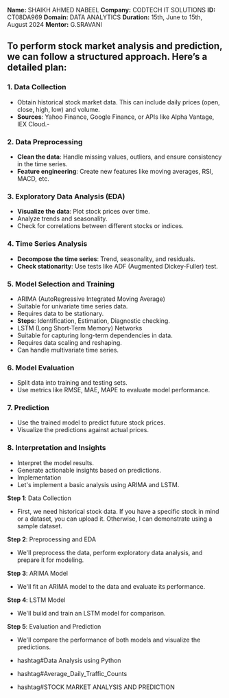 **Name:** SHAIKH AHMED NABEEL
**Company:** CODTECH IT SOLUTIONS
**ID:** CT08DA969
**Domain:** DATA ANALYTICS
**Duration:** 15th, June to 15th, August 2024 
**Mentor:** G.SRAVANI


## To perform stock market analysis and prediction, we can follow a structured approach. Here’s a detailed plan:

### 1. Data Collection
- Obtain historical stock market data. This can include daily prices (open, close, high, low) and volume.
- **Sources**: Yahoo Finance, Google Finance, or APIs like Alpha Vantage, IEX Cloud.- 

### 2. Data Preprocessing
- **Clean the data**: Handle missing values, outliers, and ensure consistency in the time series.
- **Feature engineering**: Create new features like moving averages, RSI, MACD, etc.

### 3. Exploratory Data Analysis (EDA)
- **Visualize the data**: Plot stock prices over time.
- Analyze trends and seasonality.
- Check for correlations between different stocks or indices.

### 4. Time Series Analysis
- **Decompose the time series**: Trend, seasonality, and residuals.
- **Check stationarity**: Use tests like ADF (Augmented Dickey-Fuller) test.

### 5. Model Selection and Training
- ARIMA (AutoRegressive Integrated Moving Average)
- Suitable for univariate time series data.
- Requires data to be stationary.
- **Steps**: Identification, Estimation, Diagnostic checking.
- LSTM (Long Short-Term Memory) Networks
- Suitable for capturing long-term dependencies in data.
- Requires data scaling and reshaping.
- Can handle multivariate time series.

### 6. Model Evaluation
- Split data into training and testing sets.
- Use metrics like RMSE, MAE, MAPE to evaluate model performance.

### 7. Prediction
- Use the trained model to predict future stock prices.
- Visualize the predictions against actual prices.

### 8. Interpretation and Insights
- Interpret the model results.
- Generate actionable insights based on predictions.
- Implementation
- Let's implement a basic analysis using ARIMA and LSTM.

**Step 1**: Data Collection
- First, we need historical stock data. If you have a specific stock in mind or a dataset, you can upload it. Otherwise, I can demonstrate using a sample dataset.

**Step 2**: Preprocessing and EDA
- We'll preprocess the data, perform exploratory data analysis, and prepare it for modeling.

**Step 3**: ARIMA Model
- We'll fit an ARIMA model to the data and evaluate its performance.

**Step 4**: LSTM Model
- We'll build and train an LSTM model for comparison.

**Step 5**: Evaluation and Prediction
- We'll compare the performance of both models and visualize the predictions.

- hashtag#Data Analysis using Python
- hashtag#Average_Daily_Traffic_Counts
- hashtag#STOCK MARKET ANALYSIS AND PREDICTION
